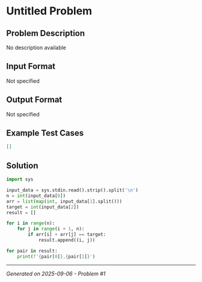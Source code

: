 # Untitled Problem

## Problem Description
No description available

## Input Format
Not specified

## Output Format
Not specified

## Example Test Cases
```json
[]
```

## Solution
```python
import sys

input_data = sys.stdin.read().strip().split('\n')
n = int(input_data[0])
arr = list(map(int, input_data[1].split()))
target = int(input_data[2])
result = []

for i in range(n):
    for j in range(i + 1, n):
        if arr[i] + arr[j] == target:
            result.append((i, j))

for pair in result:
    print(f'{pair[0]},{pair[1]}')
```

---
*Generated on 2025-09-06 - Problem #1*